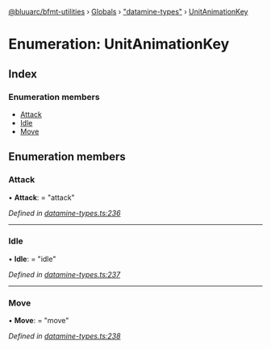 [@bluuarc/bfmt-utilities](../README.md) › [Globals](../globals.md) › ["datamine-types"](../modules/_datamine_types_.md) › [UnitAnimationKey](_datamine_types_.unitanimationkey.md)

# Enumeration: UnitAnimationKey

## Index

### Enumeration members

* [Attack](_datamine_types_.unitanimationkey.md#attack)
* [Idle](_datamine_types_.unitanimationkey.md#idle)
* [Move](_datamine_types_.unitanimationkey.md#move)

## Enumeration members

###  Attack

• **Attack**: = "attack"

*Defined in [datamine-types.ts:236](https://github.com/BluuArc/bfmt-utilities/blob/10ddcf7/src/datamine-types.ts#L236)*

___

###  Idle

• **Idle**: = "idle"

*Defined in [datamine-types.ts:237](https://github.com/BluuArc/bfmt-utilities/blob/10ddcf7/src/datamine-types.ts#L237)*

___

###  Move

• **Move**: = "move"

*Defined in [datamine-types.ts:238](https://github.com/BluuArc/bfmt-utilities/blob/10ddcf7/src/datamine-types.ts#L238)*
